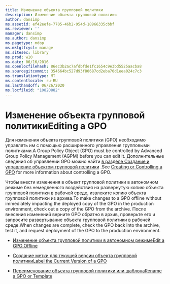 ```yaml
---
title: Изменение объекта групповой политики
description: Изменение объекта групповой политики
author: dansimp
ms.assetid: ef42eefe-7705-46b2-954d-18966335cbbf
ms.reviewer: ''
manager: dansimp
ms.author: dansimp
ms.pagetype: mdop
ms.mktglfcycl: manage
ms.sitesec: library
ms.prod: w10
ms.date: 06/16/2016
ms.openlocfilehash: 86ec3b2ac7afdbfde1fc1654c9e3bd5525aacba8
ms.sourcegitcommit: 354664bc527d93f80687cd2eba70d1eea024c7c3
ms.translationtype: MT
ms.contentlocale: ru-RU
ms.lasthandoff: 06/26/2020
ms.locfileid: "10820882"
---
```

# <span data-ttu-id="c6b6d-103">Изменение объекта групповой политики</span><span class="sxs-lookup"><span data-stu-id="c6b6d-103">Editing a GPO</span></span>


<span data-ttu-id="c6b6d-104">Для изменения объекта групповой политики (GPO) необходимо управлять им с помощью расширенного управления групповыми политиками.</span><span class="sxs-lookup"><span data-stu-id="c6b6d-104">A Group Policy Object (GPO) must be controlled by Advanced Group Policy Management (AGPM) before you can edit it.</span></span> <span data-ttu-id="c6b6d-105">Дополнительные сведения об управлении GPO можно найти [в разделе Создание и управление объектом групповой политики](creating-or-controlling-a-gpo-agpm40-ed.md) .</span><span class="sxs-lookup"><span data-stu-id="c6b6d-105">See [Creating or Controlling a GPO](creating-or-controlling-a-gpo-agpm40-ed.md) for more information about controlling a GPO.</span></span>

<span data-ttu-id="c6b6d-106">Чтобы внести изменения в объект групповой политики в автономном режиме без немедленного воздействия на развернутую копию объекта групповой политики в рабочей среде, извлеките копию объекта групповой политики из архива.</span><span class="sxs-lookup"><span data-stu-id="c6b6d-106">To make changes to a GPO offline without immediately impacting the deployed copy of the GPO in the production environment, check out a copy of the GPO from the archive.</span></span> <span data-ttu-id="c6b6d-107">После внесения изменений верните GPO обратно в архив, проверьте его и запросите развертывание объекта групповой политики в рабочей среде.</span><span class="sxs-lookup"><span data-stu-id="c6b6d-107">When changes are complete, check the GPO back into the archive, test it, and request deployment of the GPO to the production environment.</span></span>

-   [<span data-ttu-id="c6b6d-108">Изменение объекта групповой политики в автономном режиме</span><span class="sxs-lookup"><span data-stu-id="c6b6d-108">Edit a GPO Offline</span></span>](edit-a-gpo-offline-agpm40.md)

-   [<span data-ttu-id="c6b6d-109">Создание метки для текущей версии объекта групповой политики</span><span class="sxs-lookup"><span data-stu-id="c6b6d-109">Label the Current Version of a GPO</span></span>](label-the-current-version-of-a-gpo-agpm40.md)

-   [<span data-ttu-id="c6b6d-110">Переименование объекта групповой политики или шаблона</span><span class="sxs-lookup"><span data-stu-id="c6b6d-110">Rename a GPO or Template</span></span>](rename-a-gpo-or-template-agpm40.md)

 

 





